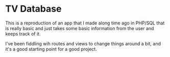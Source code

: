 # TV Database

This is a reproduction of an app that I made along time ago in PHP/SQL that is really basic and just takes some basic information from the user and keeps track of it.

I've been fiddling wih routes and views to change things around a bit, and it's a good starting point for a good project.
